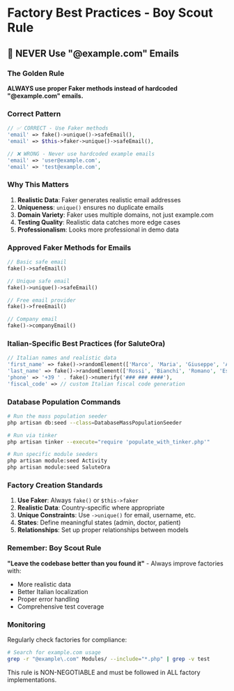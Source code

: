 # Factory Best Practices - Boy Scout Rule

## 🚫 NEVER Use "@example.com" Emails

### The Golden Rule
**ALWAYS use proper Faker methods instead of hardcoded "@example.com" emails.**

### Correct Pattern
```php
// ✅ CORRECT - Use Faker methods
'email' => fake()->unique()->safeEmail(),
'email' => $this->faker->unique()->safeEmail(),

// ❌ WRONG - Never use hardcoded example emails
'email' => 'user@example.com',
'email' => 'test@example.com',
```

### Why This Matters
1. **Realistic Data**: Faker generates realistic email addresses
2. **Uniqueness**: `unique()` ensures no duplicate emails  
3. **Domain Variety**: Faker uses multiple domains, not just example.com
4. **Testing Quality**: Realistic data catches more edge cases
5. **Professionalism**: Looks more professional in demo data

### Approved Faker Methods for Emails
```php
// Basic safe email
fake()->safeEmail()

// Unique safe email  
fake()->unique()->safeEmail()

// Free email provider
fake()->freeEmail()

// Company email
fake()->companyEmail()
```

### Italian-Specific Best Practices (for SaluteOra)
```php
// Italian names and realistic data
'first_name' => fake()->randomElement(['Marco', 'Maria', 'Giuseppe', 'Anna']),
'last_name' => fake()->randomElement(['Rossi', 'Bianchi', 'Romano', 'Esposito']),
'phone' => '+39 ' . fake()->numerify('### ### ####'),
'fiscal_code' => // custom Italian fiscal code generation
```

### Database Population Commands
```bash
# Run the mass population seeder
php artisan db:seed --class=DatabaseMassPopulationSeeder

# Run via tinker
php artisan tinker --execute="require 'populate_with_tinker.php'"

# Run specific module seeders
php artisan module:seed Activity
php artisan module:seed SaluteOra
```

### Factory Creation Standards
1. **Use Faker**: Always `fake()` or `$this->faker`
2. **Realistic Data**: Country-specific where appropriate
3. **Unique Constraints**: Use `->unique()` for email, username, etc.
4. **States**: Define meaningful states (admin, doctor, patient)
5. **Relationships**: Set up proper relationships between models

### Remember: Boy Scout Rule
**"Leave the codebase better than you found it"** - Always improve factories with:
- More realistic data
- Better Italian localization  
- Proper error handling
- Comprehensive test coverage

### Monitoring
Regularly check factories for compliance:
```bash
# Search for example.com usage
grep -r "@example\.com" Modules/ --include="*.php" | grep -v test
```

This rule is NON-NEGOTIABLE and must be followed in ALL factory implementations.